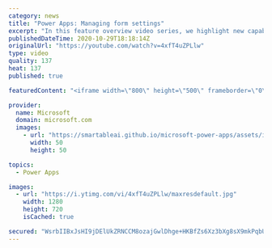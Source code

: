 ```yaml
---
category: news
title: "Power Apps: Managing form settings"
excerpt: "In this feature overview video series, we highlight new capabilities included in the latest update to Microsoft Power Apps.  Improvements to Microsoft Power Apps for managing form settings and events allow users to set various features on a form in the new modern designer.   Get the most out of Power"
publishedDateTime: 2020-10-29T18:18:14Z
originalUrl: "https://youtube.com/watch?v=4xfT4uZPLlw"
type: video
quality: 137
heat: 137
published: true

featuredContent: "<iframe width=\"800\" height=\"500\" frameborder=\"0\" src=\"https://www.youtube.com/embed/4xfT4uZPLlw\" allow=\"accelerometer; autoplay; encrypted-media; gyroscope; picture-in-picture\" allowfullscreen></iframe>"

provider:
  name: Microsoft
  domain: microsoft.com
  images:
    - url: "https://smartableai.github.io/microsoft-power-apps/assets/images/organizations/microsoft.com-50x50.jpg"
      width: 50
      height: 50

topics:
  - Power Apps

images:
  - url: "https://i.ytimg.com/vi/4xfT4uZPLlw/maxresdefault.jpg"
    width: 1280
    height: 720
    isCached: true

secured: "WsrbIIBxJsHI9jDElUkZRNCCM8ozajGwlDhge+HKBfZs6Xz3bXg8sX9mkPqbUsnwtJZg8b1teVI9IPjQz4kS420sjqmMLLBA1laHYEq/ZngoEg1zBYVO72KMjMiNTogo34dltPgCy+lu7kvnUUZGzmTJyD1M615MpDApm3akkgf7HpQi/VjMRY9KgtOHJfV17T4oQfAfJ5PB0q3XAno8r8vNxOrtHhr49sag/y8nj5H3fdZIA3a4FOyuv9thne4U98xgyFmrVk/FegUE2OaXmGBLfmNZhI4RQuzO5QillI7i+rYJyrqVeSBMoQQue1BqawhcpBaaAAvQVLiSuPG7riZFTs9h+y7A8AQvI2Bw5hBkfVQ88NykmZR8BhbtiGcsXmkVOoCbb6/Jjq7ZjDjVCn+A3cUsbCEUSXlxto5m90I=;fq35rj6Ey349e0iCliwxkw=="
---
```


